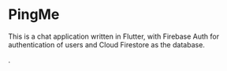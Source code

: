 # PingMe
This is a chat application written in Flutter, with Firebase Auth for authentication of users and Cloud Firestore as the database.

.

